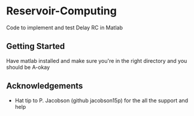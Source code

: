 # Reservoir-Computing
Code to implement and test Delay RC in Matlab

## Getting Started
Have matlab installed and make sure you're in the right directory and you should be A-okay

## Acknowledgements
  * Hat tip to P. Jacobson (github jacobson15p) for the all the support and help

